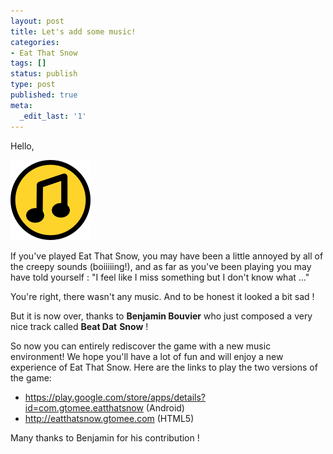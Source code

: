 ```yaml
---
layout: post
title: Let's add some music!
categories:
- Eat That Snow
tags: []
status: publish
type: post
published: true
meta:
  _edit_last: '1'
---
```

Hello,

<a href="/img/old/music.png"><img class="alignnone size-full wp-image-391 aligncenter" title="Eat That Snow Music button" src="/img/old/music.png" alt="" width="128" height="128" /></a>

If you've played Eat That Snow, you may have been a little annoyed by all of the creepy sounds (boiiiiing!), and as far as you've been playing you may have told yourself : "I feel like I miss something but I don't know what ..."

You're right, there wasn't any music. And to be honest it looked a bit sad !

But it is now over, thanks to <strong>Benjamin Bouvier</strong> who just composed a very nice track called <strong>Beat Dat</strong> <strong>Snow</strong> !

So now you can entirely rediscover the game with a new music environment!
We hope you'll have a lot of fun and will enjoy a new experience of Eat That Snow. Here are the links to play the two versions of the game:
<ul>
	<li><a href="https://play.google.com/store/apps/details?id=com.gtomee.eatthatsnow">https://play.google.com/store/apps/details?id=com.gtomee.eatthatsnow</a> (Android)</li>
	<li><a href="http://eatthatsnow.gtomee.com">http://eatthatsnow.gtomee.com</a> (HTML5)</li>
</ul>
Many thanks to Benjamin for his contribution !
